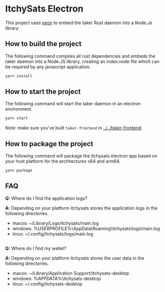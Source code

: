 # ItchySats Electron

This project uses [neon](https://neon-bindings.com/docs/introduction) to embed the taker Rust daemon into a Node.Js library.

## How to build the project

The following command compiles all rust dependencies and embeds the taker daemon into a Node.JS library, creating an index.node file which can be required by any javascript application.

```bash
yarn install
```

## How to start the project

The following command will start the taker daemon in an electron environment.

```bash
yarn start
```

Note: make sure you've built `taker-frontend` in [../../taker-frontend](../../taker-frontend).

## How to package the project

The following command will package the itchysats electron app based on your host platform for the architectures x64 and arm64.

```bash
yarn package
```

## FAQ

**Q:** Where do I find the application logs?

**A:** Depending on your platform itchysats stores the application logs in the following directories.

- macos: ~/Library/Logs/itchysats/main.log
- windows: %USERPROFILE%\AppData\Roaming\itchysats\logs\main.log
- linux: ~/.config/itchysats/logs/main.log

## 

**Q:** Where do I find my wallet?

**A:** Depending on your platform itchysats stores the user data in the following directories.

- macos: ~/Library/Application Support/itchysats-desktop
- windows: %APPDATA%\itchysats-desktop
- linux: ~/.config/itchysats-desktop
